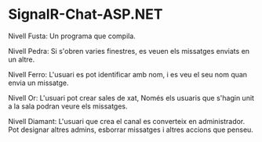 # SignalR-Chat-ASP.NET


Nivell Fusta: Un programa que compila.

Nivell Pedra: Si s'obren varies finestres, es veuen els missatges enviats en un altre.

Nivell Ferro: L'usuari es pot identificar amb nom, i es veu el seu nom quan envia un missatge.

Nivell Or: L'usuari pot crear sales de xat, Només els usuaris que s'hagin unit a la sala podran veure els missatges.

Nivell Diamant: L'usuari que crea el canal es converteix en administrador. Pot designar altres admins, esborrar missatges i altres accions que penseu.
